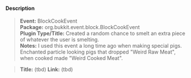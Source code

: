 #### Description
> **Event:** BlockCookEvent  
> **Package:** org.bukkit.event.block.BlockCookEvent  
> **Plugin Type/Title:** Created a random chance to smelt an extra piece of whatever the user is smelting.  
> **Notes:** I used this event a long time ago when making special pigs. Enchanted particle looking pigs that dropped "Weird Raw Meat", when cooked made "Weird Cooked Meat".  

> **Title:** (tbd)
> **Link:** (tbd)

